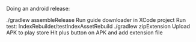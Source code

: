 Doing an android release:

./gradlew assembleRelease
Run guide downloader in XCode project
Run test: IndexRebuilder/testIndexAssetRebuild
./gradlew zipExtension
Upload APK to play store
Hit plus button on APK and add extension file